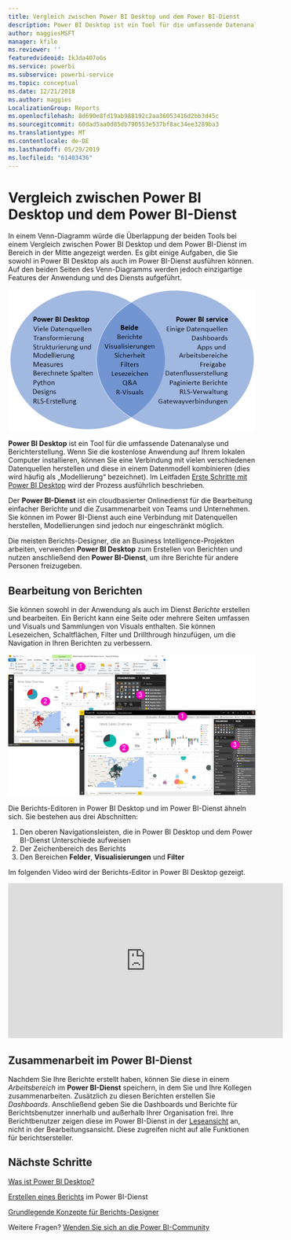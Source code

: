 ```yaml
---
title: Vergleich zwischen Power BI Desktop und dem Power BI-Dienst
description: Power BI Desktop ist ein Tool für die umfassende Datenanalyse und Berichterstellung. Der Power BI-Dienst ist ein cloudbasierter Onlinedienst für die Bearbeitung einfacher Berichte und die Zusammenarbeit von Teams und Unternehmen.
author: maggiesMSFT
manager: kfile
ms.reviewer: ''
featuredvideoid: IkJda4O7oGs
ms.service: powerbi
ms.subservice: powerbi-service
ms.topic: conceptual
ms.date: 12/21/2018
ms.author: maggies
LocalizationGroup: Reports
ms.openlocfilehash: 8d690e8fd19ab988192c2aa36053416d2bb3d45c
ms.sourcegitcommit: 60dad5aa0d85db790553e537bf8ac34ee3289ba3
ms.translationtype: MT
ms.contentlocale: de-DE
ms.lasthandoff: 05/29/2019
ms.locfileid: "61403436"
---
```

# <a name="comparing-power-bi-desktop-and-the-power-bi-service"></a>Vergleich zwischen Power BI Desktop und dem Power BI-Dienst

In einem Venn-Diagramm würde die Überlappung der beiden Tools bei einem Vergleich zwischen Power BI Desktop und dem Power BI-Dienst im Bereich in der Mitte angezeigt werden. Es gibt einige Aufgaben, die Sie sowohl in Power BI Desktop als auch im Power BI-Dienst ausführen können. Auf den beiden Seiten des Venn-Diagramms werden jedoch einzigartige Features der Anwendung und des Diensts aufgeführt.  

![Venn-Diagramm von Power BI Desktop und dem Power BI-Dienst](media/service-service-vs-desktop/power-bi-venn-desktop-service.png)

**Power BI Desktop** ist ein Tool für die umfassende Datenanalyse und Berichterstellung. Wenn Sie die kostenlose Anwendung auf Ihrem lokalen Computer installieren, können Sie eine Verbindung mit vielen verschiedenen Datenquellen herstellen und diese in einem Datenmodell kombinieren (dies wird häufig als „Modellierung“ bezeichnet). Im Leitfaden [Erste Schritte mit Power BI Desktop](desktop-getting-started.md) wird der Prozess ausführlich beschrieben.

Der **Power BI-Dienst** ist ein cloudbasierter Onlinedienst für die Bearbeitung einfacher Berichte und die Zusammenarbeit von Teams und Unternehmen. Sie können im Power BI-Dienst auch eine Verbindung mit Datenquellen herstellen, Modellierungen sind jedoch nur eingeschränkt möglich. 

Die meisten Berichts-Designer, die an Business Intelligence-Projekten arbeiten, verwenden **Power BI Desktop** zum Erstellen von Berichten und nutzen anschließend den **Power BI-Dienst**, um ihre Berichte für andere Personen freizugeben.

## <a name="report-editing"></a>Bearbeitung von Berichten

Sie können sowohl in der Anwendung als auch im Dienst *Berichte* erstellen und bearbeiten. Ein Bericht kann eine Seite oder mehrere Seiten umfassen und Visuals und Sammlungen von Visuals enthalten. Sie können Lesezeichen, Schaltflächen, Filter und Drillthrough hinzufügen, um die Navigation in Ihren Berichten zu verbessern.

![Bearbeiten eines Berichts in Power BI Desktop oder im Power BI-Dienst](media/service-service-vs-desktop/power-bi-editing-desktop-service.png)

Die Berichts-Editoren in Power BI Desktop und im Power BI-Dienst ähneln sich. Sie bestehen aus drei Abschnitten:  

1. Den oberen Navigationsleisten, die in Power BI Desktop und dem Power BI-Dienst Unterschiede aufweisen    
2. Der Zeichenbereich des Berichts     
3. Den Bereichen **Felder**, **Visualisierungen** und **Filter**

Im folgenden Video wird der Berichts-Editor in Power BI Desktop gezeigt. 

<iframe width="560" height="315" src="https://www.youtube.com/embed/IkJda4O7oGs" frameborder="0" allowfullscreen></iframe>

## <a name="collaborating-in-the-power-bi-service"></a>Zusammenarbeit im Power BI-Dienst

Nachdem Sie Ihre Berichte erstellt haben, können Sie diese in einem *Arbeitsbereich* im **Power BI-Dienst** speichern, in dem Sie und Ihre Kollegen zusammenarbeiten. Zusätzlich zu diesen Berichten erstellen Sie *Dashboards*. Anschließend geben Sie die Dashboards und Berichte für Berichtsbenutzer innerhalb und außerhalb Ihrer Organisation frei. Ihre Berichtbenutzer zeigen diese im Power BI-Dienst in der [Leseansicht](consumer/end-user-reading-view.md) an, nicht in der Bearbeitungsansicht. Diese zugreifen nicht auf alle Funktionen für berichtsersteller. 

## <a name="next-steps"></a>Nächste Schritte

[Was ist Power BI Desktop?](desktop-what-is-desktop.md)

[Erstellen eines Berichts](service-report-create-new.md) im Power BI-Dienst

[Grundlegende Konzepte für Berichts-Designer](service-basic-concepts.md)

Weitere Fragen? [Wenden Sie sich an die Power BI-Community](http://community.powerbi.com/)

